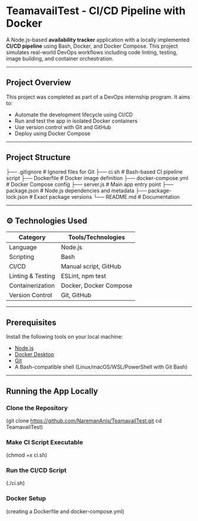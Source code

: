 # TeamavailTest - CI/CD Pipeline with Docker

A Node.js-based **availability tracker** application with a locally implemented **CI/CD pipeline** using Bash, Docker, and Docker Compose. This project simulates real-world DevOps workflows including code linting, testing, image building, and container orchestration.

---

## Project Overview

This project was completed as part of a DevOps internship program. It aims to:

- Automate the development lifecycle using CI/CD
- Run and test the app in isolated Docker containers
- Use version control with Git and GitHub
- Deploy using Docker Compose

---

##  Project Structure
├── .gitignore # Ignored files for Git
├── ci.sh # Bash-based CI pipeline script
├── Dockerfile # Docker image definition
├── docker-compose.yml # Docker Compose config
├── server.js # Main app entry point
├── package.json # Node.js dependencies and metadata
├── package-lock.json # Exact package versions
└── README.md # Documentation 


---

## ⚙️ Technologies Used

| Category             | Tools/Technologies             |
|----------------------|--------------------------------|
| Language             | Node.js                        |
| Scripting            | Bash                           |
| CI/CD                | Manual script, GitHub          |
| Linting & Testing    | ESLint, npm test               |
| Containerization     | Docker, Docker Compose         |
| Version Control      | Git, GitHub                    |

---

## Prerequisites

Install the following tools on your local machine:

- [Node.js](https://nodejs.org/)
- [Docker Desktop](https://www.docker.com/products/docker-desktop)
- [Git](https://git-scm.com/)
- A Bash-compatible shell (Linux/macOS/WSL/PowerShell with Git Bash)

---

## Running the App Locally

###  Clone the Repository

(git clone https://github.com/NaremanAnis/TeamavailTest.git
cd TeamavailTest)

### Make CI Script Executable 

(chmod +x ci.sh)

### Run the CI/CD Script

(./ci.sh)

###  Docker Setup

(creating a Dockerfile and docker-compose.yml)





